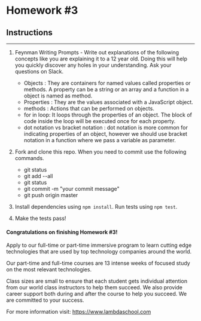 # Homework #3

## Instructions
---
1. Feynman Writing Prompts - Write out explanations of the following concepts like you are explaining it to a 12 year old.  Doing this will help you quickly discover any holes in your understanding.  Ask your questions on Slack.
		
	* Objects    : They are containers for named values called properties or methods. A property can be a string or an array and a function in a object is named as method.  
	* Properties : They are the values associated with a JavaScript object.
	* methods    : Actions that can be performed on objects.
	* for in loop: It loops through the properties of an object. The block of code inside the loop will be executed once for each property.
	* dot notation vs bracket notation : dot notation is more common for indicating properties of an object, however we should use bracket notation in a function where we pass a variable as parameter. 


2. Fork and clone this repo.  When you need to commit use the following commands.
		
	* git status
	* git add --all
	* git status
	* git commit -m "your commit message"
	* git push origin master

3. Install dependencies using `npm install`.  Run tests using `npm test`.

4. Make the tests pass!



#### Congratulations on finishing Homework #3!
Apply to our full-time or part-time immersive program to learn cutting edge technologies that are used by top technology companies around the world.

Our part-time and full-time courses are 13 intense weeks of focused study on the most relevant technologies.  

Class sizes are small to ensure that each student gets individual attention from our world class instructors to help them succeed.  We also provide career support both during and after the course to help you succeed.  We are committed to your success.

For more information visit: https://www.lambdaschool.com
